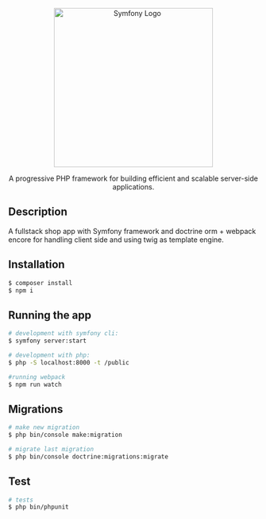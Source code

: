 <p align="center">
  <a href="#" target="blank"><img src="https://linku.nl/app/uploads/2020/07/symfony-logo-breed.png" width="320" alt="Symfony Logo" /></a>
</p>


  <p align="center">A progressive PHP framework for building efficient and scalable server-side applications.</p>



## Description
A fullstack shop app with Symfony framework and doctrine orm + webpack encore for handling client side and using twig as template engine.

## Installation

```bash
$ composer install
$ npm i
```

## Running the app

```bash
# development with symfony cli:
$ symfony server:start

# development with php:
$ php -S localhost:8000 -t /public

#running webpack
$ npm run watch

```

## Migrations

```bash
# make new migration
$ php bin/console make:migration

# migrate last migration
$ php bin/console doctrine:migrations:migrate

```

## Test

```bash
# tests
$ php bin/phpunit
```

